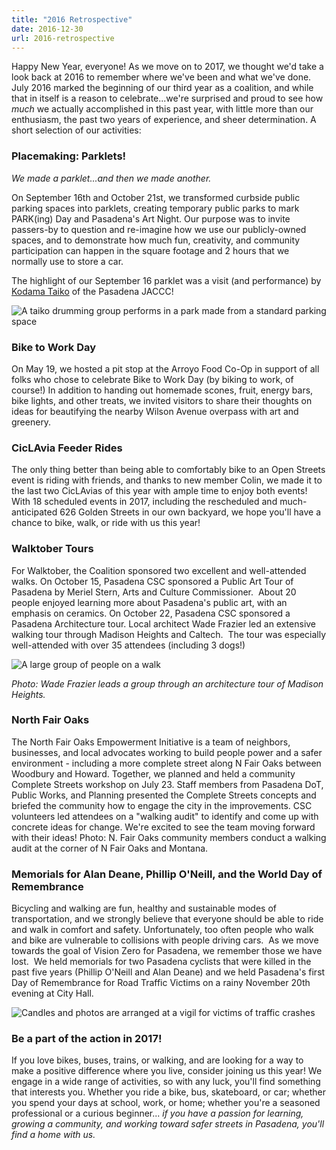 ```yaml
---
title: "2016 Retrospective"
date: 2016-12-30
url: 2016-retrospective
---
```

Happy New Year, everyone! As we move on to 2017, we thought we'd take a look back at 2016 to remember where we've been and what we've done. July 2016 marked the beginning of our third year as a coalition, and while that in itself is a reason to celebrate...we're surprised and proud to see how *much* we actually accomplished in this past year, with little more than our enthusiasm, the past two years of experience, and sheer determination. A short selection of our activities:

### Placemaking: Parklets!
*We made a parklet...and then we made another.*

On September 16th and October 21st, we transformed curbside public parking spaces into parklets, creating temporary public parks to mark PARK(ing) Day and Pasadena's
Art Night. Our purpose was to invite passers-by to question and re-imagine how we use our publicly-owned spaces, and to demonstrate how much fun, creativity, and community participation can happen in the square footage and 2 hours that we normally use to store a car. 

The highlight of our September 16 parklet was a visit (and performance) by [Kodama Taiko](https://www.facebook.com/kodamataikopasadena) of the Pasadena JACCC!

<img class="img-fluid" alt="A taiko drumming group performs in a park made from a standard parking space" src="{{ site.url }}/blog/img/220651009.jpg?1483172438" />

### Bike to Work Day
On May 19, we hosted a pit stop at the Arroyo Food Co-Op in support of all folks who chose to celebrate Bike to Work Day (by biking to work, of course!) In addition to handing out homemade scones, fruit, energy bars, bike lights, and other treats, we invited visitors to share their thoughts on ideas for beautifying the nearby Wilson Avenue overpass with art and greenery.

### CicLAvia Feeder Rides
The only thing better than being able to comfortably bike to an Open Streets event is riding with friends, and thanks to new member Colin, we made it to the last two CicLAvias of this year with ample time to enjoy both events! With 18 scheduled events in 2017, including the rescheduled and much-anticipated 626 Golden Streets in our own backyard, we hope you'll have a chance to bike, walk, or ride with us this year!

### Walktober Tours
For Walktober, the Coalition sponsored two excellent and well-attended walks. On October 15, Pasadena CSC sponsored a Public Art Tour of Pasadena by Meriel Stern, Arts and Culture Commissioner.  About 20 people enjoyed learning more about Pasadena's public art, with an emphasis on ceramics. On October 22, Pasadena CSC sponsored a Pasadena Architecture tour. Local architect Wade Frazier led an extensive walking tour through Madison Heights and Caltech.  The tour was especially well-attended with over 35 attendees (including 3 dogs!)

<img class="img-fluid" alt="A large group of people on a walk" src="{{ site.url }}/blog/img/architecturewalk.jpg" />

*Photo: Wade Frazier leads a group through an architecture tour of Madison Heights.*

### North Fair Oaks
The North Fair Oaks Empowerment Initiative is a team of neighbors, businesses, and local advocates working to build people power and a safer environment - including a more complete street along N Fair Oaks between Woodbury and Howard. Together, we planned and held a community Complete Streets workshop on July 23. Staff members from Pasadena DoT, Public Works, and Planning presented the Complete Streets concepts and briefed the community how to engage the city in the improvements. CSC volunteers led attendees on a "walking audit" to identify and come up with concrete ideas for change. We're excited to see the team moving forward with their ideas!
Photo: N. Fair Oaks community members conduct a walking audit at the corner of N Fair Oaks and Montana.

### Memorials for Alan Deane, Phillip O'Neill, and the World Day of Remembrance

Bicycling and walking are fun, healthy and sustainable modes of transportation, and we strongly believe that everyone should be able to ride and walk in comfort and safety. Unfortunately, too often people who walk and bike are vulnerable to collisions with people driving cars.  As we move towards the goal of Vision Zero for Pasadena, we remember those we have lost.  We held memorials for two Pasadena cyclists that were killed in the past five years (Phillip O'Neill and Alan Deane) and we held Pasadena's first Day of Remembrance for Road Traffic Victims on a rainy November 20th evening at City Hall.

<img class="img-fluid" alt="Candles and photos are arranged at a vigil for victims of traffic crashes" src="{{ site.url }}/blog/img/2aa0c5b1-8d4c-4321-8605-329adaf7709b.jpg?1483172557" />

### Be a part of the action in 2017!

If you love bikes, buses, trains, or walking, and are looking for a way to make a positive difference where you live, consider joining us this year! We engage in a wide range of activities, so with any luck, you'll find something that interests you. Whether you ride a bike, bus, skateboard, or car; whether you spend your days at school, work, or home; whether you're a seasoned professional or a curious beginner...
*if you have a passion for learning, growing a community, and working toward safer streets in Pasadena, you'll find a home with us.*